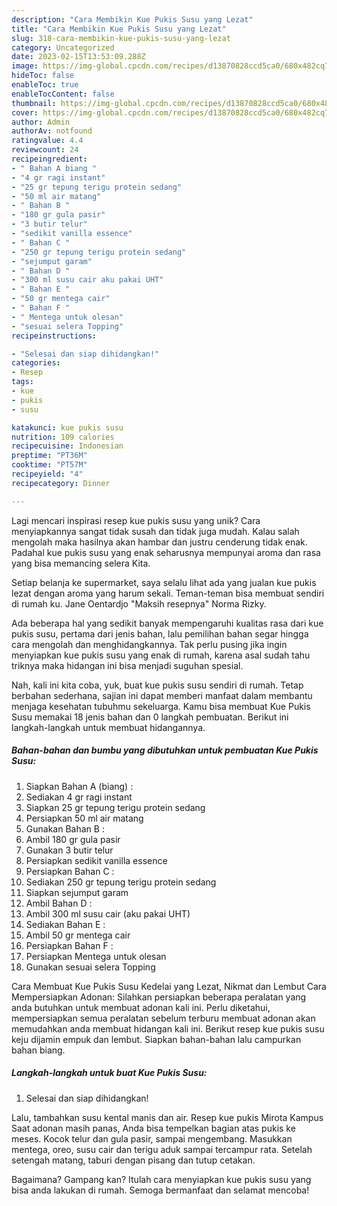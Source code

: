 ```yaml
---
description: "Cara Membikin Kue Pukis Susu yang Lezat"
title: "Cara Membikin Kue Pukis Susu yang Lezat"
slug: 318-cara-membikin-kue-pukis-susu-yang-lezat
category: Uncategorized
date: 2023-02-15T13:53:09.288Z
image: https://img-global.cpcdn.com/recipes/d13870828ccd5ca0/680x482cq70/kue-pukis-susu-foto-resep-utama.jpg
hideToc: false
enableToc: true
enableTocContent: false
thumbnail: https://img-global.cpcdn.com/recipes/d13870828ccd5ca0/680x482cq70/kue-pukis-susu-foto-resep-utama.jpg
cover: https://img-global.cpcdn.com/recipes/d13870828ccd5ca0/680x482cq70/kue-pukis-susu-foto-resep-utama.jpg
author: Admin
authorAv: notfound
ratingvalue: 4.4
reviewcount: 24
recipeingredient:
- " Bahan A biang "
- "4 gr ragi instant"
- "25 gr tepung terigu protein sedang"
- "50 ml air matang"
- " Bahan B "
- "180 gr gula pasir"
- "3 butir telur"
- "sedikit vanilla essence"
- " Bahan C "
- "250 gr tepung terigu protein sedang"
- "sejumput garam"
- " Bahan D "
- "300 ml susu cair aku pakai UHT"
- " Bahan E "
- "50 gr mentega cair"
- " Bahan F "
- " Mentega untuk olesan"
- "sesuai selera Topping"
recipeinstructions:

- "Selesai dan siap dihidangkan!"
categories:
- Resep
tags:
- kue
- pukis
- susu

katakunci: kue pukis susu 
nutrition: 109 calories
recipecuisine: Indonesian
preptime: "PT36M"
cooktime: "PT57M"
recipeyield: "4"
recipecategory: Dinner

---
```





Lagi mencari inspirasi resep kue pukis susu yang unik? Cara menyiapkannya sangat tidak susah dan tidak juga mudah. Kalau salah mengolah maka hasilnya akan hambar dan justru cenderung tidak enak. Padahal kue pukis susu yang enak seharusnya mempunyai aroma dan rasa yang bisa memancing selera Kita.





Setiap belanja ke supermarket, saya selalu lihat ada yang jualan kue pukis lezat dengan aroma yang harum sekali. Teman-teman bisa membuat sendiri di rumah ku. Jane Oentardjo &#34;Maksih resepnya&#34; Norma Rizky.

Ada beberapa hal yang sedikit banyak mempengaruhi kualitas rasa dari kue pukis susu, pertama dari jenis bahan, lalu pemilihan bahan segar hingga cara mengolah dan menghidangkannya. Tak perlu pusing jika ingin menyiapkan kue pukis susu yang enak di rumah, karena asal sudah tahu triknya maka hidangan ini bisa menjadi suguhan spesial.






Nah, kali ini kita coba, yuk, buat kue pukis susu sendiri di rumah. Tetap berbahan sederhana, sajian ini dapat memberi manfaat dalam membantu menjaga kesehatan tubuhmu sekeluarga. Kamu bisa membuat Kue Pukis Susu memakai 18 jenis bahan dan 0 langkah pembuatan. Berikut ini langkah-langkah untuk membuat hidangannya.

<!--inarticleads1-->

##### Bahan-bahan dan bumbu yang dibutuhkan untuk pembuatan Kue Pukis Susu:

1. Siapkan  Bahan A (biang) :
1. Sediakan 4 gr ragi instant
1. Siapkan 25 gr tepung terigu protein sedang
1. Persiapkan 50 ml air matang
1. Gunakan  Bahan B :
1. Ambil 180 gr gula pasir
1. Gunakan 3 butir telur
1. Persiapkan sedikit vanilla essence
1. Persiapkan  Bahan C :
1. Sediakan 250 gr tepung terigu protein sedang
1. Siapkan sejumput garam
1. Ambil  Bahan D :
1. Ambil 300 ml susu cair (aku pakai UHT)
1. Sediakan  Bahan E :
1. Ambil 50 gr mentega cair
1. Persiapkan  Bahan F :
1. Persiapkan  Mentega untuk olesan
1. Gunakan sesuai selera Topping


Cara Membuat Kue Pukis Susu Kedelai yang Lezat, Nikmat dan Lembut Cara Mempersiapkan Adonan: Silahkan persiapkan beberapa peralatan yang anda butuhkan untuk membuat adonan kali ini. Perlu diketahui, mempersiapkan semua peralatan sebelum terburu membuat adonan akan memudahkan anda membuat hidangan kali ini. Berikut resep kue pukis susu keju dijamin empuk dan lembut. Siapkan bahan-bahan lalu campurkan bahan biang. 

<!--inarticleads2-->

##### Langkah-langkah untuk buat Kue Pukis Susu:


1. Selesai dan siap dihidangkan!

Lalu, tambahkan susu kental manis dan air. Resep kue pukis Mirota Kampus Saat adonan masih panas, Anda bisa tempelkan bagian atas pukis ke meses. Kocok telur dan gula pasir, sampai mengembang. Masukkan mentega, oreo, susu cair dan terigu aduk sampai tercampur rata. Setelah setengah matang, taburi dengan pisang dan tutup cetakan. 

Bagaimana? Gampang kan? Itulah cara menyiapkan kue pukis susu yang bisa anda lakukan di rumah. Semoga bermanfaat dan selamat mencoba!
